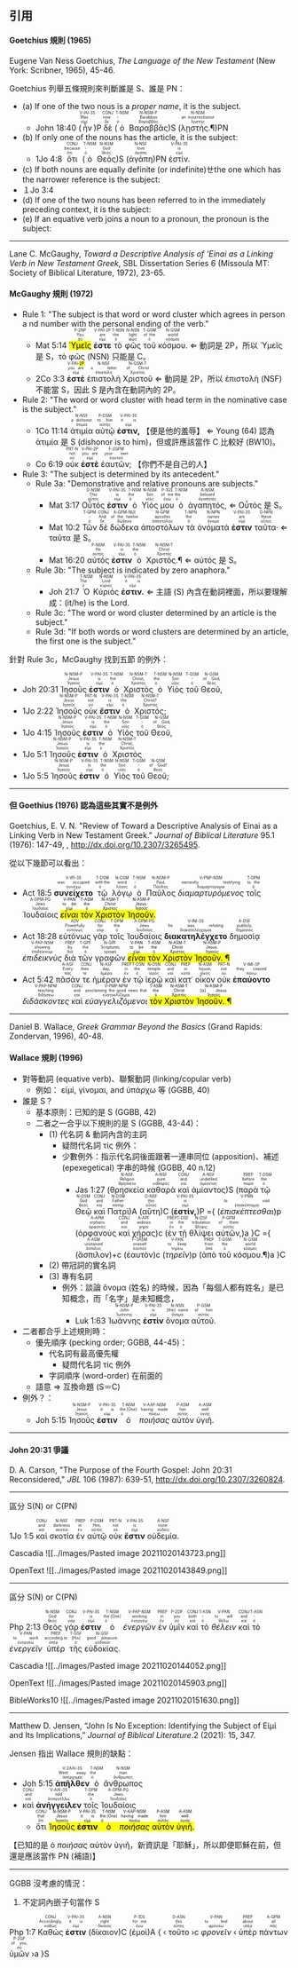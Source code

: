 ## 引用



#### Goetchius 規則 (1965)
Eugene Van Ness Goetchius, _The Language of the New Testament_ (New York: Scribner, 1965), 45-46.

Goetchius 列舉五條規則來判斷誰是 S、誰是 PN：
- (a) If one of the two nous is a *proper name*, it is the subject.
	- John 18:40 (<RUBY><ruby><ruby>ἦν<rt>εἰμί</rt></ruby><rt>Was</rt></ruby><rt>V-IAI-3S</rt></RUBY>)P <RUBY><ruby><ruby>δὲ<rt>δέ</rt></ruby><rt>now</rt></ruby><rt>CONJ</rt></RUBY> (<RUBY><ruby><ruby>ὁ<rt>ὁ</rt></ruby><rt>-</rt></ruby><rt>T-NSM</rt></RUBY> <RUBY><ruby><ruby>Βαραββᾶς<rt>Βαραββᾶς</rt></ruby><rt>Barabbas</rt></ruby><rt>N-NSM-P</rt></RUBY>)S (<RUBY><ruby><ruby>λῃστής.¶<rt>λῃστής</rt></ruby><rt>an insurrectionist</rt></ruby><rt>N-NSM</rt></RUBY>)PN
- (b) If only one of the nouns has the article, it is the subject:
	- 1Jo 4:8 <RUBY><ruby><ruby>ὅτι<rt>ὅτι</rt></ruby><rt>because</rt></ruby><rt>CONJ</rt></RUBY> (<RUBY><ruby><ruby>ὁ<rt>ὁ</rt></ruby><rt>-</rt></ruby><rt>T-NSM</rt></RUBY> <RUBY><ruby><ruby>Θεὸς<rt>θεός</rt></ruby><rt>God</rt></ruby><rt>N-NSM</rt></RUBY>)S (<RUBY><ruby><ruby>ἀγάπη<rt>ἀγάπη</rt></ruby><rt>love</rt></ruby><rt>N-NSF</rt></RUBY>)PN <RUBY><ruby><ruby>ἐστίν.<rt>εἰμί</rt></ruby><rt>is</rt></ruby><rt>V-PAI-3S</rt></RUBY>
- (c) If both nouns are equally definite (or indefinite)ㄝthe one which has the narrower reference is the subject:
- １Jo 3:4
- (d) If one of the two nouns has been referred to in the immediately preceding context, it is the subject:
- (e) If an equative verb joins a noun to a pronoun, the pronoun is the subject:

---
Lane C. McGaughy, _Toward a Descriptive Analysis of ’Einai as a Linking Verb in New Testament Greek_, SBL Dissertation Series 6 (Missoula MT: Society of Biblical Literature, 1972), 23-65.


#### McGaughy 規則 (1972)
- Rule 1: "The subject is that word or word cluster which agrees in person a nd number with the personal ending of the verb."
	- Mat 5:14 <RUBY><ruby><ruby><mark>Ὑμεῖς</mark><rt>σύ</rt></ruby><rt>You</rt></ruby><rt>P-2NP</rt></RUBY> <RUBY><ruby><ruby><strong>ἐστε</strong><rt>εἰμί</rt></ruby><rt>are</rt></ruby><rt>V-PAI-2P</rt></RUBY> <RUBY><ruby><ruby>τὸ<rt>ὁ</rt></ruby><rt>the</rt></ruby><rt>T-NSN</rt></RUBY> <RUBY><ruby><ruby>φῶς<rt>φῶς</rt></ruby><rt>light</rt></ruby><rt>N-NSN</rt></RUBY> <RUBY><ruby><ruby>τοῦ<rt>ὁ</rt></ruby><rt>of the</rt></ruby><rt>T-GSM</rt></RUBY> <RUBY><ruby><ruby>κόσμου.<rt>κόσμος</rt></ruby><rt>world</rt></ruby><rt>N-GSM</rt></RUBY> ⇐ 動詞是 2P，所以 Ὑμεῖς 是 S，τὸ φῶς (NSN) 只能是 C。
	- 2Co 3:3 <RUBY><ruby><ruby><strong>ἐστὲ</strong><rt>εἰμί</rt></ruby><rt>you are</rt></ruby><rt>V-PAI-<mark>2P</mark></rt></RUBY> <RUBY><ruby><ruby>ἐπιστολὴ<rt>ἐπιστολή</rt></ruby><rt>a letter</rt></ruby><rt>N-NSF</rt></RUBY> <RUBY><ruby><ruby>Χριστοῦ<rt>Χριστός</rt></ruby><rt>of Christ</rt></ruby><rt>N-GSM-T</rt></RUBY> ⇐ 動詞是 2P，所以 ἐπιστολὴ (NSF) 不能當 S，因此 S 是內含在動詞內的 2P。
- Rule 2: "The word or word cluster with head term in the nominative case is the subject."
	- 1Co 11:14 <RUBY><ruby><ruby>ἀτιμία<rt>ἀτιμία</rt></ruby><rt>a dishonor</rt></ruby><rt>N-NSF</rt></RUBY> <RUBY><ruby><ruby>αὐτῷ<rt>αὐτός</rt></ruby><rt>to him</rt></ruby><rt>P-DSM</rt></RUBY> <RUBY><ruby><ruby><strong>ἐστιν,</strong><rt>εἰμί</rt></ruby><rt>it is</rt></ruby><rt>V-PAI-3S</rt></RUBY> 【便是他的羞辱】 ⇐ Young (64) 認為 ἀτιμία 是 S (dishonor is to him)，但或許應該當作 C 比較好 (BW10)。
	- Co 6:19 <RUBY><ruby><ruby>οὐκ<rt>οὐ</rt></ruby><rt>not</rt></ruby><rt>PRT-N</rt></RUBY> <RUBY><ruby><ruby><strong>ἐστὲ</strong><rt>εἰμί</rt></ruby><rt>you are</rt></ruby><rt>V-PAI-2P</rt></RUBY> <RUBY><ruby><ruby>ἑαυτῶν;<rt>ἑαυτοῦ</rt></ruby><rt>your own</rt></ruby><rt>F-2GPM</rt></RUBY> 【你們不是自己的人】
- Rule 3: "The subject is determined by its antecedent." 
	- Rule 3a: "Demonstrative and relative pronouns are subjects." 
		- Mat 3:17 <RUBY><ruby><ruby>Οὗτός<rt>οὗτος</rt></ruby><rt>This</rt></ruby><rt>D-NSM</rt></RUBY> <RUBY><ruby><ruby><strong>ἐστιν</strong><rt>εἰμί</rt></ruby><rt>is</rt></ruby><rt>V-PAI-3S</rt></RUBY> <RUBY><ruby><ruby>ὁ<rt>ὁ</rt></ruby><rt>the</rt></ruby><rt>T-NSM</rt></RUBY> <RUBY><ruby><ruby>Υἱός<rt>υἱός</rt></ruby><rt>Son</rt></ruby><rt>N-NSM</rt></RUBY> <RUBY><ruby><ruby>μου<rt>ἐγώ</rt></ruby><rt>of me</rt></ruby><rt>P-1GS</rt></RUBY> <RUBY><ruby><ruby>ὁ<rt>ὁ</rt></ruby><rt>the</rt></ruby><rt>T-NSM</rt></RUBY> <RUBY><ruby><ruby>ἀγαπητός,<rt>ἀγαπητός</rt></ruby><rt>beloved</rt></ruby><rt>A-NSM</rt></RUBY> ⇐ Οὗτός 是 S。
		- Mat 10:2 <RUBY><ruby><ruby>Τῶν<rt>ὁ</rt></ruby><rt>-</rt></ruby><rt>T-GPM</rt></RUBY> <RUBY><ruby><ruby>δὲ<rt>δέ</rt></ruby><rt>And</rt></ruby><rt>CONJ</rt></RUBY> <RUBY><ruby><ruby>δώδεκα<rt>δώδεκα</rt></ruby><rt>of the twelve</rt></ruby><rt>A-GPM-NUI</rt></RUBY> <RUBY><ruby><ruby>ἀποστόλων<rt>ἀπόστολος</rt></ruby><rt>apostles</rt></ruby><rt>N-GPM</rt></RUBY> <RUBY><ruby><ruby>τὰ<rt>ὁ</rt></ruby><rt>the</rt></ruby><rt>T-NPN</rt></RUBY> <RUBY><ruby><ruby>ὀνόματά<rt>ὄνομα</rt></ruby><rt>names</rt></ruby><rt>N-NPN</rt></RUBY> <RUBY><ruby><ruby><strong>ἐστιν</strong><rt>εἰμί</rt></ruby><rt>are</rt></ruby><rt>V-PAI-3S</rt></RUBY> <RUBY><ruby><ruby>ταῦτα·<rt>οὗτος</rt></ruby><rt>these</rt></ruby><rt>D-NPN</rt></RUBY> ⇐ ταῦτα 是 S。
		- Mat 16:20  <RUBY><ruby><ruby>αὐτός<rt>αὐτός</rt></ruby><rt>He</rt></ruby><rt>P-NSM</rt></RUBY> <RUBY><ruby><ruby><strong>ἐστιν</strong><rt>εἰμί</rt></ruby><rt>is</rt></ruby><rt>V-PAI-3S</rt></RUBY> <RUBY><ruby><ruby>ὁ<rt>ὁ</rt></ruby><rt>the</rt></ruby><rt>T-NSM</rt></RUBY> <RUBY><ruby><ruby>Χριστός.¶<rt>Χριστός</rt></ruby><rt>Christ</rt></ruby><rt>N-NSM-T</rt></RUBY> ⇐ αὐτός 是 S。
	- Rule 3b: "The subject is indicated by zero anaphora."
		- Joh 21:7 <RUBY><ruby><ruby>Ὁ<rt>ὁ</rt></ruby><rt>The</rt></ruby><rt>T-NSM</rt></RUBY> <RUBY><ruby><ruby>Κύριός<rt>κύριος</rt></ruby><rt>Lord</rt></ruby><rt>N-NSM</rt></RUBY> <RUBY><ruby><ruby><strong>ἐστιν.</strong><rt>εἰμί</rt></ruby><rt>it is</rt></ruby><rt>V-PAI-3S</rt></RUBY>  ⇐ 主語 (S) 內含在動詞裡面，所以要理解成：(it/he) is the Lord.
	- Rule 3c: "The word or word cluster determined by an article is the subject."
	- Rule 3d:  "If both words or word clusters are determined by an article, the first one is  the subject."



針對 Rule 3c，McGaughy 找到五節 的例外：

- Joh 20:31 <RUBY><ruby><ruby>Ἰησοῦς<rt>Ἰησοῦς</rt></ruby><rt>Jesus</rt></ruby><rt>N-NSM-P</rt></RUBY> <RUBY><ruby><ruby><strong>ἐστιν</strong><rt>εἰμί</rt></ruby><rt>is</rt></ruby><rt>V-PAI-3S</rt></RUBY> <RUBY><ruby><ruby>ὁ<rt>ὁ</rt></ruby><rt>the</rt></ruby><rt>T-NSM</rt></RUBY> <RUBY><ruby><ruby>Χριστὸς<rt>Χριστός</rt></ruby><rt>Christ,</rt></ruby><rt>N-NSM-T</rt></RUBY></mark> <RUBY><ruby><ruby>ὁ<rt>ὁ</rt></ruby><rt>the</rt></ruby><rt>T-NSM</rt></RUBY> <RUBY><ruby><ruby>Υἱὸς<rt>υἱός</rt></ruby><rt>Son</rt></ruby><rt>N-NSM</rt></RUBY> <RUBY><ruby><ruby>τοῦ<rt>ὁ</rt></ruby><rt>-</rt></ruby><rt>T-GSM</rt></RUBY> <RUBY><ruby><ruby>Θεοῦ,<rt>θεός</rt></ruby><rt>of God,</rt></ruby><rt>N-GSM</rt></RUBY> 
- 1Jo 2:22 <RUBY><ruby><ruby>Ἰησοῦς<rt>Ἰησοῦς</rt></ruby><rt>Jesus</rt></ruby><rt>N-NSM-P</rt></RUBY> <RUBY><ruby><ruby>οὐκ<rt>οὐ</rt></ruby><rt>not</rt></ruby><rt>PRT-N</rt></RUBY> <RUBY><ruby><ruby><strong>ἔστιν</strong><rt>εἰμί</rt></ruby><rt>is</rt></ruby><rt>V-PAI-3S</rt></RUBY> <RUBY><ruby><ruby>ὁ<rt>ὁ</rt></ruby><rt>the</rt></ruby><rt>T-NSM</rt></RUBY> <RUBY><ruby><ruby>Χριστός;<rt>Χριστός</rt></ruby><rt>Christ?</rt></ruby><rt>N-NSM-T</rt></RUBY> 
- 1Jo 4:15 <RUBY><ruby><ruby>Ἰησοῦς<rt>Ἰησοῦς</rt></ruby><rt>Jesus</rt></ruby><rt>N-NSM-P</rt></RUBY> <RUBY><ruby><ruby><strong>ἐστιν</strong><rt>εἰμί</rt></ruby><rt>is</rt></ruby><rt>V-PAI-3S</rt></RUBY> <RUBY><ruby><ruby>ὁ<rt>ὁ</rt></ruby><rt>the</rt></ruby><rt>T-NSM</rt></RUBY> <RUBY><ruby><ruby>Υἱὸς<rt>υἱός</rt></ruby><rt>Son</rt></ruby><rt>N-NSM</rt></RUBY> <RUBY><ruby><ruby>τοῦ<rt>ὁ</rt></ruby><rt>-</rt></ruby><rt>T-GSM</rt></RUBY> <RUBY><ruby><ruby>Θεοῦ,<rt>θεός</rt></ruby><rt>of God,</rt></ruby><rt>N-GSM</rt></RUBY> 
- 1Jo 5:1 <RUBY><ruby><ruby>Ἰησοῦς<rt>Ἰησοῦς</rt></ruby><rt>Jesus</rt></ruby><rt>N-NSM-P</rt></RUBY> <RUBY><ruby><ruby><strong>ἐστιν</strong><rt>εἰμί</rt></ruby><rt>is</rt></ruby><rt>V-PAI-3S</rt></RUBY> <RUBY><ruby><ruby>ὁ<rt>ὁ</rt></ruby><rt>the</rt></ruby><rt>T-NSM</rt></RUBY> <RUBY><ruby><ruby>Χριστὸς<rt>Χριστός</rt></ruby><rt>Christ,</rt></ruby><rt>N-NSM-T</rt></RUBY>
- 1Jo 5:5  <RUBY><ruby><ruby>Ἰησοῦς<rt>Ἰησοῦς</rt></ruby><rt>Jesus</rt></ruby><rt>N-NSM-P</rt></RUBY> <RUBY><ruby><ruby><strong>ἐστιν</strong><rt>εἰμί</rt></ruby><rt>is</rt></ruby><rt>V-PAI-3S</rt></RUBY> <RUBY><ruby><ruby>ὁ<rt>ὁ</rt></ruby><rt>the</rt></ruby><rt>T-NSM</rt></RUBY> <RUBY><ruby><ruby>Υἱὸς<rt>υἱός</rt></ruby><rt>Son</rt></ruby><rt>N-NSM</rt></RUBY> <RUBY><ruby><ruby>τοῦ<rt>ὁ</rt></ruby><rt>-</rt></ruby><rt>T-GSM</rt></RUBY> <RUBY><ruby><ruby>Θεοῦ;<rt>θεός</rt></ruby><rt>of God?</rt></ruby><rt>N-GSM</rt></RUBY>


---

#### 但 Goethius  (1976) 認為這些其實不是例外

Goetchius, E. V. N. "Review of Toward a Descriptive Analysis of Einai as a Linking Verb in New Testament Greek." _Journal of Biblical Literature_ 95.1 (1976): 147-49, ,  http://dx.doi.org/10.2307/3265495.

從以下幾節可以看出：
- Act 18:5 <RUBY><ruby><ruby><strong>συνείχετο</strong><rt>συνέχω</rt></ruby><rt>was occupied</rt></ruby><rt>V-IPI-3S</rt></RUBY> <RUBY><ruby><ruby>τῷ<rt>ὁ</rt></ruby><rt>with the</rt></ruby><rt>T-DSM</rt></RUBY> <RUBY><ruby><ruby>λόγῳ<rt>λόγος</rt></ruby><rt>word</rt></ruby><rt>N-DSM</rt></RUBY> <RUBY><ruby><ruby>ὁ<rt>ὁ</rt></ruby><rt>-</rt></ruby><rt>T-NSM</rt></RUBY> <RUBY><ruby><ruby>Παῦλος<rt>Παῦλος</rt></ruby><rt>Paul,</rt></ruby><rt>N-NSM-P</rt></RUBY> <RUBY><ruby><ruby><em>διαμαρτυρόμενος</em><rt>διαμαρτύρομαι</rt></ruby><rt>earnestly testifying</rt></ruby><rt>V-PNP-NSM</rt></RUBY> <RUBY><ruby><ruby>τοῖς<rt>ὁ</rt></ruby><rt>to the</rt></ruby><rt>T-DPM</rt></RUBY> <RUBY><ruby><ruby>Ἰουδαίοις<rt>Ἰουδαῖος</rt></ruby><rt>Jews</rt></ruby><rt>A-DPM-PG</rt></RUBY> <mark><RUBY><ruby><ruby><em>εἶναι</em><rt>εἰμί</rt></ruby><rt>to be</rt></ruby><rt>V-PAN</rt></RUBY> <RUBY><ruby><ruby>τὸν<rt>ὁ</rt></ruby><rt>the</rt></ruby><rt>T-ASM</rt></RUBY> <RUBY><ruby><ruby>Χριστὸν<rt>Χριστός</rt></ruby><rt>Christ</rt></ruby><rt>N-ASM-T</rt></RUBY> <RUBY><ruby><ruby>Ἰησοῦν.<rt>Ἰησοῦς</rt></ruby><rt>Jesus.</rt></ruby><rt>N-ASM-P</rt></RUBY></mark>
- Act 18:28 <RUBY><ruby><ruby>εὐτόνως<rt>εὐτόνως</rt></ruby><rt>Powerfully</rt></ruby><rt>ADV</rt></RUBY> <RUBY><ruby><ruby>γὰρ<rt>γάρ</rt></ruby><rt>for</rt></ruby><rt>CONJ</rt></RUBY> <RUBY><ruby><ruby>τοῖς<rt>ὁ</rt></ruby><rt>the</rt></ruby><rt>T-DPM</rt></RUBY> <RUBY><ruby><ruby>Ἰουδαίοις<rt>Ἰουδαῖος</rt></ruby><rt>Jews</rt></ruby><rt>A-DPM-PG</rt></RUBY> <RUBY><ruby><ruby><strong>διακατηλέγχετο</strong><rt>διακατελέγχομαι</rt></ruby><rt>he was refuting</rt></ruby><rt>V-INI-3S</rt></RUBY> <RUBY><ruby><ruby>δημοσίᾳ<rt>δημόσιος</rt></ruby><rt>publicly,</rt></ruby><rt>A-DSF</rt></RUBY> <RUBY><ruby><ruby><em>ἐπιδεικνὺς</em><rt>ἐπιδείκνυμι</rt></ruby><rt>showing</rt></ruby><rt>V-PAP-NSM</rt></RUBY> <RUBY><ruby><ruby>διὰ<rt>διά</rt></ruby><rt>by</rt></ruby><rt>PREP</rt></RUBY> <RUBY><ruby><ruby>τῶν<rt>ὁ</rt></ruby><rt>the</rt></ruby><rt>T-GPF</rt></RUBY> <RUBY><ruby><ruby>γραφῶν<rt>γραφή</rt></ruby><rt>Scriptures</rt></ruby><rt>N-GPF</rt></RUBY> <mark><RUBY><ruby><ruby><em>εἶναι</em><rt>εἰμί</rt></ruby><rt>to be</rt></ruby><rt>V-PAN</rt></RUBY> <RUBY><ruby><ruby>τὸν<rt>ὁ</rt></ruby><rt>the</rt></ruby><rt>T-ASM</rt></RUBY> <RUBY><ruby><ruby>Χριστὸν<rt>Χριστός</rt></ruby><rt>Christ</rt></ruby><rt>N-ASM-T</rt></RUBY> <RUBY><ruby><ruby>Ἰησοῦν. ¶<rt>Ἰησοῦς</rt></ruby><rt>Jesus.</rt></ruby><rt>N-ASM-P</rt></RUBY></mark>
- Act 5:42 <RUBY><ruby><ruby>πᾶσάν<rt>πᾶς</rt></ruby><rt>Every</rt></ruby><rt>A-ASF</rt></RUBY> <RUBY><ruby><ruby>τε<rt>τε</rt></ruby><rt>then</rt></ruby><rt>CONJ</rt></RUBY> <RUBY><ruby><ruby>ἡμέραν<rt>ἡμέρα</rt></ruby><rt>day,</rt></ruby><rt>N-ASF</rt></RUBY> <RUBY><ruby><ruby>ἐν<rt>ἐν</rt></ruby><rt>in</rt></ruby><rt>PREP</rt></RUBY> <RUBY><ruby><ruby>τῷ<rt>ὁ</rt></ruby><rt>the</rt></ruby><rt>T-DSN</rt></RUBY> <RUBY><ruby><ruby>ἱερῷ<rt>ἱερός</rt></ruby><rt>temple</rt></ruby><rt>N-DSN</rt></RUBY> <RUBY><ruby><ruby>καὶ<rt>καί</rt></ruby><rt>and</rt></ruby><rt>CONJ</rt></RUBY> <RUBY><ruby><ruby>κατ᾽<rt>κατά</rt></ruby><rt>in</rt></ruby><rt>PREP</rt></RUBY> <RUBY><ruby><ruby>οἶκον<rt>οἶκος</rt></ruby><rt>house,</rt></ruby><rt>N-ASM</rt></RUBY> <RUBY><ruby><ruby>οὐκ<rt>οὐ</rt></ruby><rt>not</rt></ruby><rt>PRT-N</rt></RUBY> <RUBY><ruby><ruby><strong>ἐπαύοντο</strong><rt>παύω</rt></ruby><rt>they ceased</rt></ruby><rt>V-IMI-3P</rt></RUBY> <RUBY><ruby><ruby><em>διδάσκοντες</em><rt>διδάσκω</rt></ruby><rt>teaching</rt></ruby><rt>V-PAP-NPM</rt></RUBY> <RUBY><ruby><ruby>καὶ<rt>καί</rt></ruby><rt>and</rt></ruby><rt>CONJ</rt></RUBY> <RUBY><ruby><ruby><em>εὐαγγελιζόμενοι</em><rt>εὐαγγελίζομαι</rt></ruby><rt>proclaiming the good news that</rt></ruby><rt>V-PMP-NPM</rt></RUBY> <mark><RUBY><ruby><ruby>τὸν<rt>ὁ</rt></ruby><rt>the</rt></ruby><rt>T-ASM</rt></RUBY> <RUBY><ruby><ruby>Χριστὸν<rt>Χριστός</rt></ruby><rt>Christ</rt></ruby><rt>N-ASM-T</rt></RUBY> <RUBY><ruby><ruby>Ἰησοῦν. ¶<rt>Ἰησοῦς</rt></ruby><rt>[is] Jesus.</rt></ruby><rt>N-ASM-P</rt></RUBY></mark>


---

Daniel B. Wallace, _Greek Grammar Beyond the Basics_ (Grand Rapids: Zondervan, 1996), 40-48.

#### Wallace 規則 (1996)
- 對等動詞 (equative verb)、聯繫動詞 (linking/copular verb)
	- 例如： εἰμί, γίνομαι, and ὑπάρχω 等 (GGBB, 40)
-  誰是 S？
	- 基本原則：已知的是 S (GGBB, 42)
	- 二者之一合乎以下規則的是 S (GGBB, 43-44)：
		- (1) 代名詞 & 動詞內含的主詞
			- 疑問代名詞 τίς 例外：
			- 少數例外：指示代名詞後面跟著一連串同位 (apposition)、補述 (epexegetical) 字串的時候 (GGBB, 40 n.12)
				- Jas 1:27 (<RUBY><ruby><ruby>θρησκεία<rt>θρησκεία</rt></ruby><rt>Religion</rt></ruby><rt>N-NSF</rt></RUBY> <RUBY><ruby><ruby>καθαρὰ<rt>καθαρός</rt></ruby><rt>pure</rt></ruby><rt>A-NSF</rt></RUBY> <RUBY><ruby><ruby>καὶ<rt>καί</rt></ruby><rt>and</rt></ruby><rt>CONJ</rt></RUBY> <RUBY><ruby><ruby>ἀμίαντος<rt>ἀμίαντος</rt></ruby><rt>undefiled</rt></ruby><rt>A-NSF</rt></RUBY>)S (<RUBY><ruby><ruby>παρὰ<rt>παρά</rt></ruby><rt>before</rt></ruby><rt>PREP</rt></RUBY> <RUBY><ruby><ruby>τῷ<rt>ὁ</rt></ruby><rt>the</rt></ruby><rt>T-DSM</rt></RUBY> <RUBY><ruby><ruby>Θεῷ<rt>θεός</rt></ruby><rt>God</rt></ruby><rt>N-DSM</rt></RUBY> <RUBY><ruby><ruby>καὶ<rt>καί</rt></ruby><rt>and</rt></ruby><rt>CONJ</rt></RUBY> <RUBY><ruby><ruby>Πατρὶ<rt>πατήρ</rt></ruby><rt>Father</rt></ruby><rt>N-DSM</rt></RUBY>)A (<RUBY><ruby><ruby>αὕτη<rt>οὗτος</rt></ruby><rt>this</rt></ruby><rt>D-NSF</rt></RUBY>)C (<RUBY><ruby><ruby><strong>ἐστίν,</strong><rt>εἰμί</rt></ruby><rt>is</rt></ruby><rt>V-PAI-3S</rt></RUBY>)P ={ (<RUBY><ruby><ruby><em>ἐπισκέπτεσθαι</em><rt>ἐπισκέπτομαι</rt></ruby><rt>to visit</rt></ruby><rt>V-PNN</rt></RUBY>)p (<RUBY><ruby><ruby>ὀρφανοὺς<rt>ὀρφανός</rt></ruby><rt>orphans</rt></ruby><rt>A-APM</rt></RUBY> <RUBY><ruby><ruby>καὶ<rt>καί</rt></ruby><rt>and</rt></ruby><rt>CONJ</rt></RUBY> <RUBY><ruby><ruby>χήρας<rt>χήρα</rt></ruby><rt>widows</rt></ruby><rt>A-APF</rt></RUBY>)c (<RUBY><ruby><ruby>ἐν<rt>ἐν</rt></ruby><rt>in</rt></ruby><rt>PREP</rt></RUBY> <RUBY><ruby><ruby>τῇ<rt>ὁ</rt></ruby><rt>the</rt></ruby><rt>T-DSF</rt></RUBY> <RUBY><ruby><ruby>θλίψει<rt>θλῖψις</rt></ruby><rt>tribulation</rt></ruby><rt>N-DSF</rt></RUBY> <RUBY><ruby><ruby>αὐτῶν,<rt>αὐτός</rt></ruby><rt>of them</rt></ruby><rt>P-GPM</rt></RUBY>)a }C ={ (<RUBY><ruby><ruby>ἄσπιλον<rt>ἄσπιλος</rt></ruby><rt>unstained</rt></ruby><rt>A-ASM</rt></RUBY>)+c (<RUBY><ruby><ruby>ἑαυτὸν<rt>ἑαυτοῦ</rt></ruby><rt>oneself</rt></ruby><rt>F-3ASM</rt></RUBY>)c (<RUBY><ruby><ruby><em>τηρεῖν</em><rt>τηρέω</rt></ruby><rt>to keep</rt></ruby><rt>V-PAN</rt></RUBY>)p (<RUBY><ruby><ruby>ἀπὸ<rt>ἀπό</rt></ruby><rt>from</rt></ruby><rt>PREP</rt></RUBY> <RUBY><ruby><ruby>τοῦ<rt>ὁ</rt></ruby><rt>the</rt></ruby><rt>T-GSM</rt></RUBY> <RUBY><ruby><ruby>κόσμου.¶<rt>κόσμος</rt></ruby><rt>world</rt></ruby><rt>N-GSM</rt></RUBY>)a }C
		- (2) 帶冠詞的實名詞
		- (3) 專有名詞
			- 例外：談論 ὄνομα (姓名) 的時候，因為「每個人都有姓名」是已知概念，而「名字」是未知概念，
				- Luk 1:63 <RUBY><ruby><ruby>Ἰωάννης<rt>Ἰωάννης</rt></ruby><rt>John</rt></ruby><rt>N-NSM-P</rt></RUBY> <RUBY><ruby><ruby><strong>ἐστὶν</strong><rt>εἰμί</rt></ruby><rt>is</rt></ruby><rt>V-PAI-3S</rt></RUBY> <RUBY><ruby><ruby>ὄνομα<rt>ὄνομα</rt></ruby><rt>[the] name</rt></ruby><rt>N-NSN</rt></RUBY> <RUBY><ruby><ruby>αὐτοῦ.<rt>αὐτός</rt></ruby><rt>of him</rt></ruby><rt>P-GSM</rt></RUBY> 
- 二者都合乎上述規則時：
	- 優先順序 (pecking order; GGBB, 44-45)：
		- 代名詞有最高優先權
			- 疑問代名詞 τίς 例外
		- 字詞順序 (word-order) 在前面的
	- 語意 ⇒ 互換命題 (S＝C)
- 例外？：
	- Joh 5:15 <RUBY><ruby><ruby>Ἰησοῦς<rt>Ἰησοῦς</rt></ruby><rt>Jesus</rt></ruby><rt>N-NSM-P</rt></RUBY> <RUBY><ruby><ruby><strong>ἐστιν</strong><rt>εἰμί</rt></ruby><rt>it is</rt></ruby><rt>V-PAI-3S</rt></RUBY> <RUBY><ruby><ruby>ὁ<rt>ὁ</rt></ruby><rt>the [One]</rt></ruby><rt>T-NSM</rt></RUBY> <RUBY><ruby><ruby><em>ποιήσας</em><rt>ποιέω</rt></ruby><rt>having made</rt></ruby><rt>V-AAP-NSM</rt></RUBY> <RUBY><ruby><ruby>αὐτὸν<rt>αὐτός</rt></ruby><rt>him</rt></ruby><rt>P-ASM</rt></RUBY> <RUBY><ruby><ruby>ὑγιῆ.<rt>ὑγιής</rt></ruby><rt>well</rt></ruby><rt>A-ASM</rt></RUBY> 


---

#### John 20:31 爭議

D. A. Carson, "The Purpose of the Fourth Gospel: John 20:31 Reconsidered," *JBL* 106 (1987): 639-51, http://dx.doi.org/10.2307/3260824.

---


區分 S(N) or C(PN)

1Jo 1:5  <RUBY><ruby><ruby>καὶ<rt>καί</rt></ruby><rt>and</rt></ruby><rt>CONJ</rt></RUBY> <RUBY><ruby><ruby>σκοτία<rt>σκοτία</rt></ruby><rt>darkness</rt></ruby><rt>N-NSF</rt></RUBY> <RUBY><ruby><ruby>ἐν<rt>ἐν</rt></ruby><rt>in</rt></ruby><rt>PREP</rt></RUBY> <RUBY><ruby><ruby>αὐτῷ<rt>αὐτός</rt></ruby><rt>Him,</rt></ruby><rt>P-DSM</rt></RUBY> <RUBY><ruby><ruby>οὐκ<rt>οὐ</rt></ruby><rt>not</rt></ruby><rt>PRT-N</rt></RUBY> <RUBY><ruby><ruby><strong>ἔστιν</strong><rt>εἰμί</rt></ruby><rt>is</rt></ruby><rt>V-PAI-3S</rt></RUBY> <RUBY><ruby><ruby>οὐδεμία.<rt>οὐδείς</rt></ruby><rt>none.</rt></ruby><rt>A-NSF</rt></RUBY> 



Cascadia
![[../images/Pasted image 20211020143723.png]]

OpenText
![[../images/Pasted image 20211020143849.png]]



---

區分 S(N) or C(PN)

Php 2:13 <RUBY><ruby><ruby>Θεὸς<rt>θεός</rt></ruby><rt>God</rt></ruby><rt>N-NSM</rt></RUBY> <RUBY><ruby><ruby>γάρ<rt>γάρ</rt></ruby><rt>for</rt></ruby><rt>CONJ</rt></RUBY> <RUBY><ruby><ruby><strong>ἐστιν</strong><rt>εἰμί</rt></ruby><rt>is</rt></ruby><rt>V-PAI-3S</rt></RUBY> <RUBY><ruby><ruby>ὁ<rt>ὁ</rt></ruby><rt>the [One]</rt></ruby><rt>T-NSM</rt></RUBY> <RUBY><ruby><ruby><em>ἐνεργῶν</em><rt>ἐνεργέω</rt></ruby><rt>working</rt></ruby><rt>V-PAP-NSM</rt></RUBY> <RUBY><ruby><ruby>ἐν<rt>ἐν</rt></ruby><rt>in</rt></ruby><rt>PREP</rt></RUBY> <RUBY><ruby><ruby>ὑμῖν<rt>σύ</rt></ruby><rt>you</rt></ruby><rt>P-2DP</rt></RUBY> <RUBY><ruby><ruby>καὶ<rt>καί</rt></ruby><rt>both</rt></ruby><rt>CONJ</rt></RUBY> <RUBY><ruby><ruby>τὸ<rt>ὁ</rt></ruby><rt>-</rt></ruby><rt>T-ASN</rt></RUBY> <RUBY><ruby><ruby><em>θέλειν</em><rt>θέλω</rt></ruby><rt>to will</rt></ruby><rt>V-PAN</rt></RUBY> <RUBY><ruby><ruby>καὶ<rt>καί</rt></ruby><rt>and</rt></ruby><rt>CONJ</rt></RUBY> <RUBY><ruby><ruby>τὸ<rt>ὁ</rt></ruby><rt>-</rt></ruby><rt>T-ASN</rt></RUBY> <RUBY><ruby><ruby><em>ἐνεργεῖν</em><rt>ἐνεργέω</rt></ruby><rt>to work</rt></ruby><rt>V-PAN</rt></RUBY> <RUBY><ruby><ruby>ὑπὲρ<rt>ὑπέρ</rt></ruby><rt>according to</rt></ruby><rt>PREP</rt></RUBY> <RUBY><ruby><ruby>τῆς<rt>ὁ</rt></ruby><rt>[His]</rt></ruby><rt>T-GSF</rt></RUBY> <RUBY><ruby><ruby>εὐδοκίας.<rt>εὐδοκία</rt></ruby><rt>good pleasure.</rt></ruby><rt>N-GSF</rt></RUBY> 



Cascadia
![[../images/Pasted image 20211020144052.png]]

OpenText
![[../images/Pasted image 20211020145903.png]]


BibleWorks10
![[../images/Pasted image 20211020151630.png]]

---


Matthew D. Jensen, “John Is No Exception: Identifying the Subject of Εἰμί and Its Implications,” _Journal of Biblical Literature_.2 (2021): 15, 347.

Jensen 指出 Wallace 規則的缺點：

- Joh 5:15 <RUBY><ruby><ruby><strong>ἀπῆλθεν</strong><rt>ἀπέρχομαι</rt></ruby><rt>Went away</rt></ruby><rt>V-2AAI-3S</rt></RUBY> <RUBY><ruby><ruby>ὁ<rt>ὁ</rt></ruby><rt>the</rt></ruby><rt>T-NSM</rt></RUBY> <RUBY><ruby><ruby>ἄνθρωπος<rt>ἄνθρωπος</rt></ruby><rt>man</rt></ruby><rt>N-NSM</rt></RUBY> 
- <RUBY><ruby><ruby>καὶ<rt>καί</rt></ruby><rt>and</rt></ruby><rt>CONJ</rt></RUBY> <RUBY><ruby><ruby><strong>ἀνήγγειλεν</strong><rt>ἀναγγέλλω</rt></ruby><rt>told</rt></ruby><rt>V-AAI-3S</rt></RUBY> <RUBY><ruby><ruby>τοῖς<rt>ὁ</rt></ruby><rt>the</rt></ruby><rt>T-DPM</rt></RUBY> <RUBY><ruby><ruby>Ἰουδαίοις<rt>Ἰουδαῖος</rt></ruby><rt>Jews</rt></ruby><rt>A-DPM-PG</rt></RUBY> 
	- <RUBY><ruby><ruby>ὅτι<rt>ὅτι</rt></ruby><rt>that</rt></ruby><rt>CONJ</rt></RUBY> <mark><RUBY><ruby><ruby>Ἰησοῦς<rt>Ἰησοῦς</rt></ruby><rt>Jesus</rt></ruby><rt>N-NSM-P</rt></RUBY> <RUBY><ruby><ruby><strong>ἐστιν</strong><rt>εἰμί</rt></ruby><rt>it is</rt></ruby><rt>V-PAI-3S</rt></RUBY> <RUBY><ruby><ruby>ὁ<rt>ὁ</rt></ruby><rt>the [One]</rt></ruby><rt>T-NSM</rt></RUBY> <RUBY><ruby><ruby><em>ποιήσας</em><rt>ποιέω</rt></ruby><rt>having made</rt></ruby><rt>V-AAP-NSM</rt></RUBY> <RUBY><ruby><ruby>αὐτὸν<rt>αὐτός</rt></ruby><rt>him</rt></ruby><rt>P-ASM</rt></RUBY> <RUBY><ruby><ruby>ὑγιῆ.<rt>ὑγιής</rt></ruby><rt>well.</rt></ruby><rt>A-ASM</rt></RUBY></mark>

【已知的是 ὁ _ποιήσας_ αὐτὸν ὑγιῆ，新資訊是「耶穌」，所以即便耶穌在前，但還是應該當作 PN (補語)】

---

GGBB 沒考慮的情況：

1) 不定詞內嵌子句當作 S

<rt>Php 1:7</rt> <RUBY><ruby><ruby>Καθώς<rt>καθώς</rt></ruby><rt>Accordingly,</rt></ruby><rt>CONJ</rt></RUBY> <RUBY><ruby><ruby><strong>ἐστιν</strong><rt>εἰμί</rt></ruby><rt>it is</rt></ruby><rt>V-PAI-3S</rt></RUBY> (<RUBY><ruby><ruby>δίκαιον<rt>δίκαιος</rt></ruby><rt>right</rt></ruby><rt>A-NSN</rt></RUBY>)C (<RUBY><ruby><ruby>ἐμοὶ<rt>ἐγώ</rt></ruby><rt>for me</rt></ruby><rt>P-1DS</rt></RUBY>)A { ‹ <RUBY><ruby><ruby>τοῦτο<rt>οὗτος</rt></ruby><rt>this</rt></ruby><rt>D-ASN</rt></RUBY> ›c <RUBY><ruby><ruby><em>φρονεῖν</em><rt>φρονέω</rt></ruby><rt>to feel</rt></ruby><rt>V-PAN</rt></RUBY> ‹ <RUBY><ruby><ruby>ὑπὲρ<rt>ὑπέρ</rt></ruby><rt>about</rt></ruby><rt>PREP</rt></RUBY> <RUBY><ruby><ruby>πάντων<rt>πᾶς</rt></ruby><rt>all</rt></ruby><rt>A-GPM</rt></RUBY> <RUBY><ruby><ruby>ὑμῶν<rt>σύ</rt></ruby><rt>of you,</rt></ruby><rt>P-2GP</rt></RUBY> ›a }S